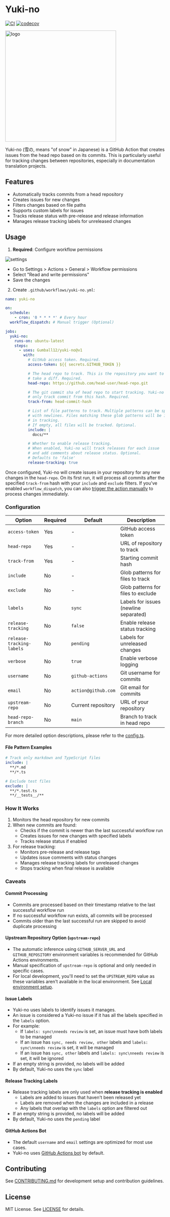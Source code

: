 # Yuki-no

[![CI](https://github.com/Gumball12/yuki-no/actions/workflows/ci.yml/badge.svg)](https://github.com/Gumball12/yuki-no/actions/workflows/ci.yml) [![codecov](https://codecov.io/gh/Gumball12/yuki-no/graph/badge.svg?token=BffFcZn5Dn)](https://codecov.io/gh/Gumball12/yuki-no)

<img width="350" src="docs/logo.webp" title="logo" alt="logo">

Yuki-no (雪の, means "of snow" in Japanese) is a GitHub Action that creates issues from the head repo based on its commits. This is particularly useful for tracking changes between repositories, especially in documentation translation projects.

## Features

- Automatically tracks commits from a head repository
- Creates issues for new changes
- Filters changes based on file paths
- Supports custom labels for issues
- Tracks release status with pre-release and release information
- Manages release tracking labels for unreleased changes

## Usage

1. **Required**: Configure workflow permissions

![settings](./docs/settings.webp)

- Go to Settings > Actions > General > Workflow permissions
- Select "Read and write permissions"
- Save the changes

2. Create `.github/workflows/yuki-no.yml`:

```yml
name: yuki-no

on:
  schedule:
    - cron: '0 * * * *' # Every hour
  workflow_dispatch: # Manual trigger (Optional)

jobs:
  yuki-no:
    runs-on: ubuntu-latest
    steps:
      - uses: Gumball12/yuki-no@v1
        with:
          # GitHub access token. Required.
          access-token: ${{ secrets.GITHUB_TOKEN }}

          # The head repo to track. This is the repository you want to
          # take a diff. Required.
          head-repo: https://github.com/head-user/head-repo.git

          # The git commit sha of head repo to start tracking. Yuki-no will
          # only track commit from this hash. Required.
          track-from: head-commit-hash

          # List of file patterns to track. Multiple patterns can be specified
          # with newlines. Files matching these glob patterns will be included
          # in tracking.
          # If empty, all files will be tracked. Optional.
          include: |
            docs/**

          # Whether to enable release tracking.
          # When enabled, Yuki-no will track releases for each issue
          # and add comments about release status. Optional.
          # Defaults to 'false'
          release-tracking: true
```

Once configured, Yuki-no will create issues in your repository for any new changes in the `head-repo`. On its first run, it will process all commits after the specified `track-from` hash with your `include` and `exclude` filters. If you've enabled `workflow_dispatch`, you can also [trigger the action manually](https://docs.github.com/en/actions/managing-workflow-runs-and-deployments/managing-workflow-runs/manually-running-a-workflow) to process changes immediately.

### Configuration

| Option                    | Required | Default             | Description                           |
| ------------------------- | -------- | ------------------- | ------------------------------------- |
| `access-token`            | Yes      | -                   | GitHub access token                   |
| `head-repo`               | Yes      | -                   | URL of repository to track            |
| `track-from`              | Yes      | -                   | Starting commit hash                  |
| `include`                 | No       | -                   | Glob patterns for files to track      |
| `exclude`                 | No       | -                   | Glob patterns for files to exclude    |
| `labels`                  | No       | `sync`              | Labels for issues (newline separated) |
| `release-tracking`        | No       | `false`             | Enable release status tracking        |
| `release-tracking-labels` | No       | `pending`           | Labels for unreleased changes         |
| `verbose`                 | No       | `true`              | Enable verbose logging                |
| `username`                | No       | `github-actions`    | Git username for commits              |
| `email`                   | No       | `action@github.com` | Git email for commits                 |
| `upstream-repo`           | No       | Current repository  | URL of your repository                |
| `head-repo-branch`        | No       | `main`              | Branch to track in head repo          |

For more detailed option descriptions, please refer to the [config.ts](./src/config.ts).

#### File Pattern Examples

```yaml
# Track only markdown and TypeScript files
include: |
  **/*.md
  **/*.ts

# Exclude test files
exclude: |
  **/*.test.ts
  **/__tests__/**
```

### How It Works

1. Monitors the head repository for new commits
2. When new commits are found:
   - Checks if the commit is newer than the last successful workflow run
   - Creates issues for new changes with specified labels
   - Tracks release status if enabled
3. For release tracking:
   - Monitors pre-release and release tags
   - Updates issue comments with status changes
   - Manages release tracking labels for unreleased changes
   - Stops tracking when final release is available

### Caveats

#### Commit Processing

- Commits are processed based on their timestamp relative to the last successful workflow run
- If no successful workflow run exists, all commits will be processed
- Commits older than the last successful run are skipped to avoid duplicate processing

#### Upstream Repository Option (`upstream-repo`)

- The automatic inference using `GITHUB_SERVER_URL` and `GITHUB_REPOSITORY` environment variables is recommended for GitHub Actions environments.
- Manual specification of `upstream-repo` is optional and only needed in specific cases.
- For local development, you'll need to set the `UPSTREAM_REPO` value as these variables aren't available in the local environment. See [Local environment setup](https://github.com/Gumball12/yuki-no/blob/main/CONTRIBUTING.md#local-environment-setup).

#### Issue Labels

- Yuki-no uses labels to identify issues it manages.
- An issue is considered a Yuki-no issue if it has all the labels specified in the `labels` option.
- For example:
  - If `labels: sync\nneeds review` is set, an issue must have both labels to be managed
  - If an issue has `sync, needs review, other` labels and `labels: sync\nneeds review` is set, it will be managed
  - If an issue has `sync, other` labels and `labels: sync\nneeds review` is set, it will be ignored
- If an empty string is provided, no labels will be added
- By default, Yuki-no uses the `sync` label

#### Release Tracking Labels

- Release tracking labels are only used when **release tracking is enabled**
  - Labels are added to issues that haven't been released yet
  - Labels are removed when the changes are included in a release
  - Any labels that overlap with the `labels` option are filtered out
- If an empty string is provided, no labels will be added
- By default, Yuki-no uses the `pending` label

#### GitHub Actions Bot

- The default `username` and `email` settings are optimized for most use cases.
- Yuki-no uses [GitHub Actions bot](https://docs.github.com/en/actions/using-workflows/about-github-actions#about-github-actions) by default.

## Contributing

See [CONTRIBUTING.md](CONTRIBUTING.md) for development setup and contribution guidelines.

## License

MIT License. See [LICENSE](LICENSE) for details.
